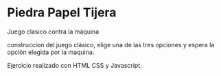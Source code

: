 # Piedra Papel Tijera

Juego clasico contra la máquina

construccion del juego clásico, elige una de las tres opciones y espera la opción elegida por la maquina. 

Ejercicio realizado con HTML CSS y Javascript. 
